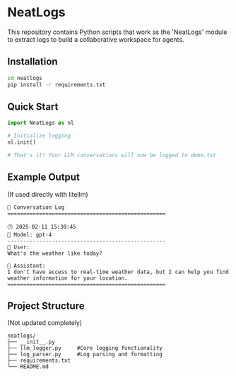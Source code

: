 # NeatLogs

This repository contains Python scripts that work as the 'NeatLogs' module to extract logs to build a collaborative workspace for agents. 


## Installation

```bash
cd neatlogs
pip install -r requirements.txt
```

## Quick Start

```python
import NeatLogs as nl

# Initialize logging
nl.init()

# That's it! Your LLM conversations will now be logged to demo.txt
```

## Example Output
(If used directly with litellm)
```
📝 Conversation Log
==================================================

🕒 2025-02-11 15:30:45
🤖 Model: gpt-4
--------------------------------------------------
👤 User:
What's the weather like today?

🤖 Assistant:
I don't have access to real-time weather data, but I can help you find weather information for your location.
==================================================
```

## Project Structure
(Not updated completely)
```
neatlogs/
├── __init__.py
├── llm_logger.py     #Core logging functionality
├── log_parser.py     #Log parsing and formatting
├── requirements.txt
└── README.md
```



